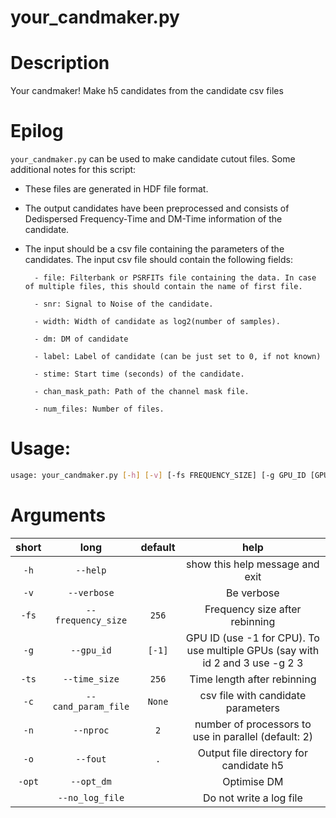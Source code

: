 
your_candmaker.py
=================

# Description


Your candmaker! Make h5 candidates from the candidate csv files
# Epilog



`your_candmaker.py` can be used to make candidate cutout files. Some additional notes for this script: 

- These files are generated in HDF file format. 

- The output candidates have been preprocessed and consists of Dedispersed Frequency-Time and DM-Time information of the candidate. 

- The input should be a csv file containing the parameters of the candidates. The input csv file should contain the following fields: 

        - file: Filterbank or PSRFITs file containing the data. In case of multiple files, this should contain the name of first file. 

        - snr: Signal to Noise of the candidate.

        - width: Width of candidate as log2(number of samples). 

        - dm: DM of candidate

        - label: Label of candidate (can be just set to 0, if not known)

        - stime: Start time (seconds) of the candidate.

        - chan_mask_path: Path of the channel mask file. 

        - num_files: Number of files. 


# Usage:


```bash
usage: your_candmaker.py [-h] [-v] [-fs FREQUENCY_SIZE] [-g GPU_ID [GPU_ID ...]] [-ts TIME_SIZE] -c CAND_PARAM_FILE [-n NPROC] [-o FOUT] [-opt] [--no_log_file]

```
# Arguments

|short|long|default|help|
| :---: | :---: | :---: | :---: |
|`-h`|`--help`||show this help message and exit|
|`-v`|`--verbose`||Be verbose|
|`-fs`|`--frequency_size`|`256`|Frequency size after rebinning|
|`-g`|`--gpu_id`|`[-1]`|GPU ID (use -1 for CPU). To use multiple GPUs (say with id 2 and 3 use -g 2 3|
|`-ts`|`--time_size`|`256`|Time length after rebinning|
|`-c`|`--cand_param_file`|`None`|csv file with candidate parameters|
|`-n`|`--nproc`|`2`|number of processors to use in parallel (default: 2)|
|`-o`|`--fout`|`.`|Output file directory for candidate h5|
|`-opt`|`--opt_dm`||Optimise DM|
||`--no_log_file`||Do not write a log file|
